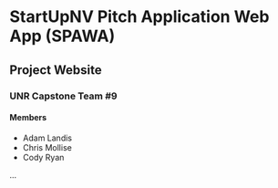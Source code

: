 # StartUpNV Pitch Application Web App (SPAWA)
## Project Website
### UNR Capstone Team #9
#### Members
- Adam Landis
- Chris Mollise
- Cody Ryan

...
